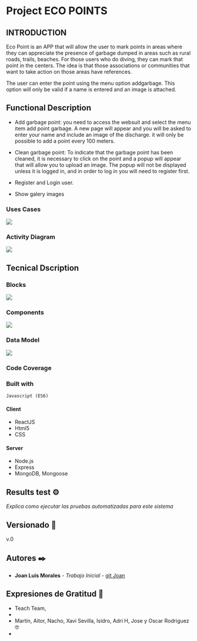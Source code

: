 # Project ECO POINTS


## INTRODUCTION

Eco Point is an APP that will allow the user to mark points in areas where they can appreciate the presence of garbage dumped in areas such as rural roads, trails, beaches. For those users who do diving, they can mark that point in the centers. The idea is that those associations or communities that want to take action on those areas have references.

The user can enter the point using the menu option addgarbage. This option will only be valid if a name is entered and an image is attached.


## Functional Description
* Add garbage point: you need to access the websuit and select the menu item add point garbage. A new page will appear and you will be asked to enter your name and     include an image of the discharge. it will only be possible to add a point every 100 meters.

* Clean garbage point: To indicate that the garbage point has been cleaned, it is necessary to click on the point and a popup will appear that will allow you to        upload an image. The popup will not be displayed unless it is logged in, and in order to log in you will need to register first.
* Register and Login user.
* Show galery images

### Uses Cases
![](eco-points-docs/images/UseCases.png)

### Activity Diagram
![](eco-points-docs/images/Activity-Diagram.png)

## Tecnical Dscription

### Blocks
![](eco-points-docs/images/Block-Diagram.png)
### Components
![](eco-points-docs/images/componets.png)
### Data Model
![](eco-points-docs/images/Model-Data.png)
### Code Coverage

### Built with
    Javascript (ES6)
#### Client

+ ReactJS
+ Html5
+ CSS

#### Server
+ Node.js
+ Express
+ MongoDB, Mongoose

## Results test ⚙️

_Explica como ejecutar las pruebas automatizadas para este sistema_


## Versionado 📌
v.0


## Autores ✒️

* **Joan Luis Morales** - *Trabajo Inicial* - [git Joan](https://github.com/joan)

## Expresiones de Gratitud 🎁

* Teach Team, 
* 
* Martín, Aitor, Nacho,  Xavi Sevilla, Isidro, Adri H, Jose y Oscar Rodriguez  🤓
* 




